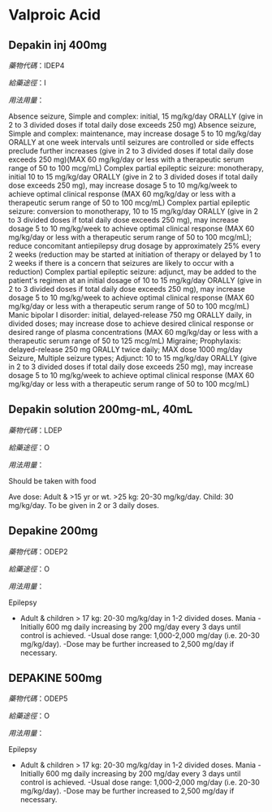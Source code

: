 # Valproic Acid

## Depakin inj 400mg

*藥物代碼*：IDEP4

*給藥途徑*：I

*用法用量*：

Absence seizure, Simple and complex: initial, 15 mg/kg/day ORALLY (give in 2 to 3 divided doses if total daily dose exceeds 250 mg) 
Absence seizure, Simple and complex: maintenance, may increase dosage 5 to 10 mg/kg/day ORALLY at one week intervals until seizures are controlled or side effects preclude further increases (give in 2 to 3 divided doses if total daily dose exceeds 250 mg)(MAX 60 mg/kg/day or less with a therapeutic serum range of 50 to 100 mcg/mL) 
Complex partial epileptic seizure: monotherapy, initial 10 to 15 mg/kg/day ORALLY (give in 2 to 3 divided doses if total daily dose exceeds 250 mg), may increase dosage 5 to 10 mg/kg/week to achieve optimal clinical response (MAX 60 mg/kg/day or less with a therapeutic serum range of 50 to 100 mcg/mL) 
Complex partial epileptic seizure: conversion to monotherapy, 10 to 15 mg/kg/day ORALLY (give in 2 to 3 divided doses if total daily dose exceeds 250 mg), may increase dosage 5 to 10 mg/kg/week to achieve optimal clinical response (MAX 60 mg/kg/day or less with a therapeutic serum range of 50 to 100 mcg/mL); reduce concomitant antiepilepsy drug dosage by approximately 25% every 2 weeks (reduction may be started at initiation of therapy or delayed by 1 to 2 weeks if there is a concern that seizures are likely to occur with a reduction) 
Complex partial epileptic seizure: adjunct, may be added to the patient's regimen at an initial dosage of 10 to 15 mg/kg/day ORALLY (give in 2 to 3 divided doses if total daily dose exceeds 250 mg), may increase dosage 5 to 10 mg/kg/week to achieve optimal clinical response (MAX 60 mg/kg/day or less with a therapeutic serum range of 50 to 100 mcg/mL) 
Manic bipolar I disorder: initial, delayed-release 750 mg ORALLY daily, in divided doses; may increase dose to achieve desired clinical response or desired range of plasma concentrations (MAX 60 mg/kg/day or less with a therapeutic serum range of 50 to 125 mcg/mL) 
Migraine; Prophylaxis: delayed-release 250 mg ORALLY twice daily; MAX dose 1000 mg/day 
Seizure, Multiple seizure types; Adjunct: 10 to 15 mg/kg/day ORALLY (give in 2 to 3 divided doses if total daily dose exceeds 250 mg), may increase dosage 5 to 10 mg/kg/week to achieve optimal clinical response (MAX 60 mg/kg/day or less with a therapeutic serum range of 50 to 100 mcg/mL)

## Depakin solution 200mg-mL, 40mL

*藥物代碼*：LDEP

*給藥途徑*：O

*用法用量*：

Should be taken with food 

Ave dose:
Adult & >15 yr or wt. >25 kg: 20-30 mg/kg/day.
Child: 30 mg/kg/day.
To be given in 2 or 3 daily doses.

## Depakine 200mg

*藥物代碼*：ODEP2

*給藥途徑*：O

*用法用量*：

Epilepsy
 - Adult & children > 17 kg: 20-30 mg/kg/day in 1-2 divided doses. 
Mania
 -Initially 600 mg daily increasing by 200 mg/day every 3 days until control 
   is achieved. 
 -Usual dose range: 1,000-2,000 mg/day (i.e. 20-30 mg/kg/day). 
 -Dose may be further increased to 2,500 mg/day if necessary.

## DEPAKINE 500mg

*藥物代碼*：ODEP5

*給藥途徑*：O

*用法用量*：

Epilepsy
 - Adult & children > 17 kg: 20-30 mg/kg/day in 1-2 divided doses. 
Mania
 -Initially 600 mg daily increasing by 200 mg/day every 3 days until control 
   is achieved. 
 -Usual dose range: 1,000-2,000 mg/day (i.e. 20-30 mg/kg/day). 
 -Dose may be further increased to 2,500 mg/day if necessary.

